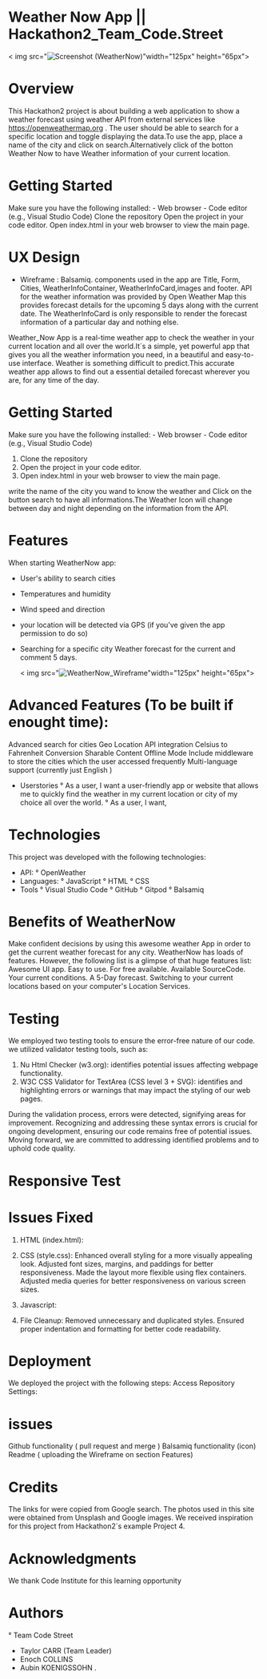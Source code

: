  # Weather Now App || Hackathon2_Team_Code.Street
< img src="![Screenshot (WeatherNow)](https://github.com/Taylor-Carr/WeatherNow---hackathon2/assets/152321059/d67b3bff-4061-4ae1-9992-d92fb734b7b0)"width="125px" height="65px">

# Overview
This Hackathon2 project is about building a web application to show a weather forecast using weather API from external services like https://openweathermap.org . The user should be able to search for a specific location and toggle displaying the data.To use the app, place a name of the city and click on search.Alternatively click of the botton Weather Now to have Weather information of your current location.

# Getting Started
Make sure you have the following installed: - Web browser - Code editor (e.g., Visual Studio Code)
Clone the repository
Open the project in your code editor.
Open index.html in your web browser to view the main page.

# UX Design
- Wireframe : Balsamiq.
components used in the app are Title, Form, Cities, WeatherInfoContainer, WeatherInfoCard,images and footer.
API for the weather information was provided by Open Weather Map this provides forecast details for the upcoming 5 days along with the current date.
The WeatherInfoCard is only responsible to render the forecast information of a particular day and nothing else.


Weather_Now App is a real-time weather app to check the weather in your current location and all over the world.It´s a simple, yet powerful app that gives you all the weather information you need, in a beautiful and easy-to-use interface. Weather is something difficult to predict.This accurate weather app allows to find out a essential detailed forecast wherever you are, for any time of the day.

# Getting Started
Make sure you have the following installed: - Web browser - Code editor (e.g., Visual Studio Code) 
1. Clone the repository
2. Open the project in your code editor.
3. Open index.html in your web browser to view the main page.
   
 write the name of the city you wand to know the weather and  Click on the button search to have all informations.The Weather Icon will change between day and night depending on the information from the API.

# Features
When starting WeatherNow app:
- User's ability to search cities
- Temperatures and humidity
- Wind speed and direction
- your location will be detected via GPS (if you've given the app permission to do so)
- Searching for a specific city Weather forecast for the current and comment 5 days.

  < img src="![WeatherNow_Wireframe](https://github.com/Taylor-Carr/WeatherNow---hackathon2/assets/152321059/705eeef3-a0db-4622-9091-3d4ec15e20ac)"width="125px" height="65px"> 
 
# Advanced Features (To be built if enought time):
Advanced search for cities
Geo Location API integration
Celsius to Fahrenheit Conversion
Sharable Content
Offline Mode
Include middleware to store the cities which the user accessed frequently
Multi-language support (currently just English )

- Userstories 
   °  As a user, I want a user-friendly app or website that allows me to quickly find the weather in my current location or city of my choice all over the world.
   °   As a user, I want,


# Technologies

This project was developed with the following technologies:

- API:
     ° OpenWeather
- Languages:
     ° JavaScript
     ° HTML
     °  CSS
- Tools
     ° Visual Studio Code
     ° GitHub
     ° Gitpod
     ° Balsamiq


# Benefits of WeatherNow
Make confident decisions by using this awesome weather App in order to get the current weather forecast for any city. WeatherNow has loads of features. However, the following list is a glimpse of that huge features list:
Awesome UI app.
Easy to use.
For free available.
Available SourceCode.
Your current conditions.
A 5-Day forecast.
Switching to your current locations based on your computer's Location Services.


# Testing
We employed two testing tools to ensure the error-free nature of our code. we utilized validator testing tools, such as:
1. Nu Html Checker (w3.org): identifies potential issues affecting webpage functionality.
2. W3C CSS Validator for TextArea (CSS level 3 + SVG): identifies and highlighting errors or warnings that may impact the styling of our web pages.

During the validation process, errors were detected, signifying areas for improvement. Recognizing and addressing these syntax errors is crucial for ongoing development, ensuring our code remains free of potential issues. Moving forward, we are committed to addressing identified problems and to uphold code quality.



# Responsive Test


# Issues Fixed
1. HTML (index.html):

2. CSS (style.css):
Enhanced overall styling for a more visually appealing look.
Adjusted font sizes, margins, and paddings for better responsiveness.
Made the layout more flexible using flex containers.
Adjusted media queries for better responsiveness on various screen sizes.

4. Javascript:

5. File Cleanup:
Removed unnecessary and duplicated styles.
Ensured proper indentation and formatting for better code readability.

# Deployment
We deployed the project with the following steps:
Access Repository Settings:

# issues
 Github functionality ( pull request and merge )
 Balsamiq functionality (icon)
 Readme ( uploading the Wireframe on section Features)

# Credits
The links for were copied from Google search. The photos used in this site were obtained from Unsplash and Google images.
We received inspiration for this project from Hackathon2´s example Project 4. 

# Acknowledgments
We thank Code Institute for this learning opportunity

# Authors
  ° Team Code Street
   -  Taylor CARR (Team Leader)
   -  Enoch  COLLINS
   -  Aubin KOENIGSSOHN
.


